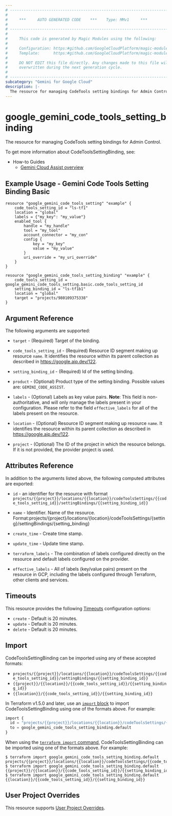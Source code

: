 ```yaml
---
# ----------------------------------------------------------------------------
#
#     ***     AUTO GENERATED CODE    ***    Type: MMv1     ***
#
# ----------------------------------------------------------------------------
#
#     This code is generated by Magic Modules using the following:
#
#     Configuration: https:#github.com/GoogleCloudPlatform/magic-modules/tree/main/mmv1/products/gemini/CodeToolsSettingBinding.yaml
#     Template:      https:#github.com/GoogleCloudPlatform/magic-modules/tree/main/mmv1/templates/terraform/resource.html.markdown.tmpl
#
#     DO NOT EDIT this file directly. Any changes made to this file will be
#     overwritten during the next generation cycle.
#
# ----------------------------------------------------------------------------
subcategory: "Gemini for Google Cloud"
description: |-
  The resource for managing CodeTools setting bindings for Admin Control.
---
```


# google_gemini_code_tools_setting_binding

The resource for managing CodeTools setting bindings for Admin Control.


To get more information about CodeToolsSettingBinding, see:
* How-to Guides
    * [Gemini Cloud Assist overview](https://cloud.google.com/gemini/docs/cloud-assist/overview)

## Example Usage - Gemini Code Tools Setting Binding Basic


```hcl
resource "google_gemini_code_tools_setting" "example" {
    code_tools_setting_id = "ls-tf1"
    location = "global"
    labels = {"my_key": "my_value"}
    enabled_tool {
        handle = "my_handle"
        tool = "my_tool"
        account_connector = "my_con"
        config {
            key = "my_key"
            value = "my_value"
        }
        uri_override = "my_uri_override"
    }
}

resource "google_gemini_code_tools_setting_binding" "example" {
    code_tools_setting_id = google_gemini_code_tools_setting.basic.code_tools_setting_id
    setting_binding_id = "ls-tf1b1"
    location = "global"
    target = "projects/980109375338"
}
```

## Argument Reference

The following arguments are supported:


* `target` -
  (Required)
  Target of the binding.

* `code_tools_setting_id` -
  (Required)
  Resource ID segment making up resource `name`. It identifies the resource within its parent collection as described in https://google.aip.dev/122.

* `setting_binding_id` -
  (Required)
  Id of the setting binding.


* `product` -
  (Optional)
  Product type of the setting binding.
  Possible values are: `GEMINI_CODE_ASSIST`.

* `labels` -
  (Optional)
  Labels as key value pairs.
  **Note**: This field is non-authoritative, and will only manage the labels present in your configuration.
  Please refer to the field `effective_labels` for all of the labels present on the resource.

* `location` -
  (Optional)
  Resource ID segment making up resource `name`. It identifies the resource within its parent collection as described in https://google.aip.dev/122.

* `project` - (Optional) The ID of the project in which the resource belongs.
    If it is not provided, the provider project is used.



## Attributes Reference

In addition to the arguments listed above, the following computed attributes are exported:

* `id` - an identifier for the resource with format `projects/{{project}}/locations/{{location}}/codeToolsSettings/{{code_tools_setting_id}}/settingBindings/{{setting_binding_id}}`

* `name` -
  Identifier. Name of the resource.
  Format:projects/{project}/locations/{location}/codeToolsSettings/{setting}/settingBindings/{setting_binding}

* `create_time` -
  Create time stamp.

* `update_time` -
  Update time stamp.

* `terraform_labels` -
  The combination of labels configured directly on the resource
   and default labels configured on the provider.

* `effective_labels` -
  All of labels (key/value pairs) present on the resource in GCP, including the labels configured through Terraform, other clients and services.


## Timeouts

This resource provides the following
[Timeouts](https://developer.hashicorp.com/terraform/plugin/sdkv2/resources/retries-and-customizable-timeouts) configuration options:

- `create` - Default is 20 minutes.
- `update` - Default is 20 minutes.
- `delete` - Default is 20 minutes.

## Import


CodeToolsSettingBinding can be imported using any of these accepted formats:

* `projects/{{project}}/locations/{{location}}/codeToolsSettings/{{code_tools_setting_id}}/settingBindings/{{setting_binding_id}}`
* `{{project}}/{{location}}/{{code_tools_setting_id}}/{{setting_binding_id}}`
* `{{location}}/{{code_tools_setting_id}}/{{setting_binding_id}}`


In Terraform v1.5.0 and later, use an [`import` block](https://developer.hashicorp.com/terraform/language/import) to import CodeToolsSettingBinding using one of the formats above. For example:

```tf
import {
  id = "projects/{{project}}/locations/{{location}}/codeToolsSettings/{{code_tools_setting_id}}/settingBindings/{{setting_binding_id}}"
  to = google_gemini_code_tools_setting_binding.default
}
```

When using the [`terraform import` command](https://developer.hashicorp.com/terraform/cli/commands/import), CodeToolsSettingBinding can be imported using one of the formats above. For example:

```
$ terraform import google_gemini_code_tools_setting_binding.default projects/{{project}}/locations/{{location}}/codeToolsSettings/{{code_tools_setting_id}}/settingBindings/{{setting_binding_id}}
$ terraform import google_gemini_code_tools_setting_binding.default {{project}}/{{location}}/{{code_tools_setting_id}}/{{setting_binding_id}}
$ terraform import google_gemini_code_tools_setting_binding.default {{location}}/{{code_tools_setting_id}}/{{setting_binding_id}}
```

## User Project Overrides

This resource supports [User Project Overrides](https://registry.terraform.io/providers/hashicorp/google/latest/docs/guides/provider_reference#user_project_override).
